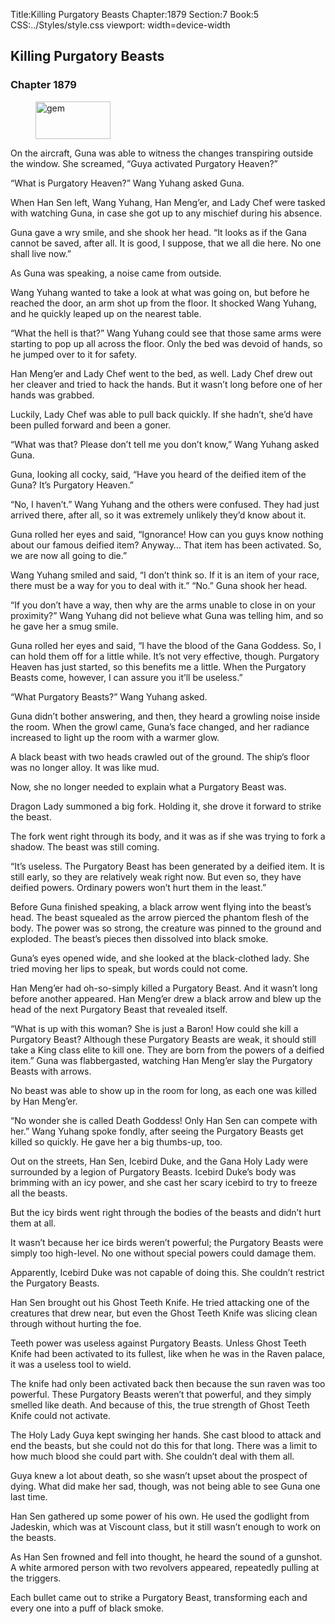 Title:Killing Purgatory Beasts 
Chapter:1879 
Section:7 
Book:5 
CSS:../Styles/style.css 
viewport: width=device-width
  
## Killing Purgatory Beasts
### Chapter 1879
  
<figure>
	<img src="../Images/gem.gif" alt="gem" id="gem" width="120" height="60" />
</figure>
  

  
On the aircraft, Guna was able to witness the changes transpiring outside the window. She screamed, “Guya activated Purgatory Heaven?”

“What is Purgatory Heaven?” Wang Yuhang asked Guna.

When Han Sen left, Wang Yuhang, Han Meng’er, and Lady Chef were tasked with watching Guna, in case she got up to any mischief during his absence.

Guna gave a wry smile, and she shook her head. “It looks as if the Gana cannot be saved, after all. It is good, I suppose, that we all die here. No one shall live now.”

As Guna was speaking, a noise came from outside.

Wang Yuhang wanted to take a look at what was going on, but before he reached the door, an arm shot up from the floor. It shocked Wang Yuhang, and he quickly leaped up on the nearest table.

“What the hell is that?” Wang Yuhang could see that those same arms were starting to pop up all across the floor. Only the bed was devoid of hands, so he jumped over to it for safety.

Han Meng’er and Lady Chef went to the bed, as well. Lady Chef drew out her cleaver and tried to hack the hands. But it wasn’t long before one of her hands was grabbed.

Luckily, Lady Chef was able to pull back quickly. If she hadn’t, she’d have been pulled forward and been a goner.

“What was that? Please don’t tell me you don’t know,” Wang Yuhang asked Guna.

Guna, looking all cocky, said, “Have you heard of the deified item of the Guna? It’s Purgatory Heaven.”

“No, I haven’t.” Wang Yuhang and the others were confused. They had just arrived there, after all, so it was extremely unlikely they’d know about it.

Guna rolled her eyes and said, “Ignorance! How can you guys know nothing about our famous deified item? Anyway… That item has been activated. So, we are now all going to die.”

Wang Yuhang smiled and said, “I don’t think so. If it is an item of your race, there must be a way for you to deal with it.” “No.” Guna shook her head.

“If you don’t have a way, then why are the arms unable to close in on your proximity?” Wang Yuhang did not believe what Guna was telling him, and so he gave her a smug smile.

Guna rolled her eyes and said, “I have the blood of the Gana Goddess. So, I can hold them off for a little while. It’s not very effective, though. Purgatory Heaven has just started, so this benefits me a little. When the Purgatory Beasts come, however, I can assure you it’ll be useless.”

“What Purgatory Beasts?” Wang Yuhang asked.

Guna didn’t bother answering, and then, they heard a growling noise inside the room. When the growl came, Guna’s face changed, and her radiance increased to light up the room with a warmer glow.

A black beast with two heads crawled out of the ground. The ship’s floor was no longer alloy. It was like mud.

Now, she no longer needed to explain what a Purgatory Beast was.

Dragon Lady summoned a big fork. Holding it, she drove it forward to strike the beast.

The fork went right through its body, and it was as if she was trying to fork a shadow. The beast was still coming.

“It’s useless. The Purgatory Beast has been generated by a deified item. It is still early, so they are relatively weak right now. But even so, they have deified powers. Ordinary powers won’t hurt them in the least.”

Before Guna finished speaking, a black arrow went flying into the beast’s head. The beast squealed as the arrow pierced the phantom flesh of the body. The power was so strong, the creature was pinned to the ground and exploded. The beast’s pieces then dissolved into black smoke.

Guna’s eyes opened wide, and she looked at the black-clothed lady. She tried moving her lips to speak, but words could not come.

Han Meng’er had oh-so-simply killed a Purgatory Beast. And it wasn’t long before another appeared. Han Meng’er drew a black arrow and blew up the head of the next Purgatory Beast that revealed itself.

“What is up with this woman? She is just a Baron! How could she kill a Purgatory Beast? Although these Purgatory Beasts are weak, it should still take a King class elite to kill one. They are born from the powers of a deified item.” Guna was flabbergasted, watching Han Meng’er slay the Purgatory Beasts with arrows.

No beast was able to show up in the room for long, as each one was killed by Han Meng’er.

“No wonder she is called Death Goddess! Only Han Sen can compete with her.” Wang Yuhang spoke fondly, after seeing the Purgatory Beasts get killed so quickly. He gave her a big thumbs-up, too.

Out on the streets, Han Sen, Icebird Duke, and the Gana Holy Lady were surrounded by a legion of Purgatory Beasts. Icebird Duke’s body was brimming with an icy power, and she cast her scary icebird to try to freeze all the beasts.

But the icy birds went right through the bodies of the beasts and didn’t hurt them at all.

It wasn’t because her ice birds weren’t powerful; the Purgatory Beasts were simply too high-level. No one without special powers could damage them.

Apparently, Icebird Duke was not capable of doing this. She couldn’t restrict the Purgatory Beasts.

Han Sen brought out his Ghost Teeth Knife. He tried attacking one of the creatures that drew near, but even the Ghost Teeth Knife was slicing clean through without hurting the foe.

Teeth power was useless against Purgatory Beasts. Unless Ghost Teeth Knife had been activated to its fullest, like when he was in the Raven palace, it was a useless tool to wield.

The knife had only been activated back then because the sun raven was too powerful. These Purgatory Beasts weren’t that powerful, and they simply smelled like death. And because of this, the true strength of Ghost Teeth Knife could not activate.

The Holy Lady Guya kept swinging her hands. She cast blood to attack and end the beasts, but she could not do this for that long. There was a limit to how much blood she could part with. She couldn’t deal with them all.

Guya knew a lot about death, so she wasn’t upset about the prospect of dying. What did make her sad, though, was not being able to see Guna one last time.

Han Sen gathered up some power of his own. He used the godlight from Jadeskin, which was at Viscount class, but it still wasn’t enough to work on the beasts.

As Han Sen frowned and fell into thought, he heard the sound of a gunshot. A white armored person with two revolvers appeared, repeatedly pulling at the triggers.

Each bullet came out to strike a Purgatory Beast, transforming each and every one into a puff of black smoke.